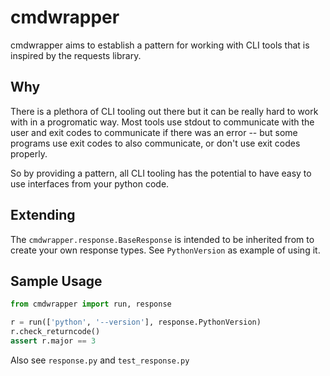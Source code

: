 # cmdwrapper

cmdwrapper aims to establish a pattern for working with CLI tools that is inspired by the requests library.

## Why

There is a plethora of CLI tooling out there but it can be really hard to work with in a progromatic way. Most tools use stdout to communicate with the user and exit codes to communicate if there was an error -- but some programs use exit codes to also communicate, or don't use exit codes properly.

So by providing a pattern, all CLI tooling has the potential to have easy to use interfaces from your python code.

## Extending

The `cmdwrapper.response.BaseResponse` is intended to be inherited from to create your own response types. See `PythonVersion` as example of using it.

## Sample Usage

```python
from cmdwrapper import run, response

r = run(['python', '--version'], response.PythonVersion)
r.check_returncode()
assert r.major == 3
```

Also see `response.py` and `test_response.py`